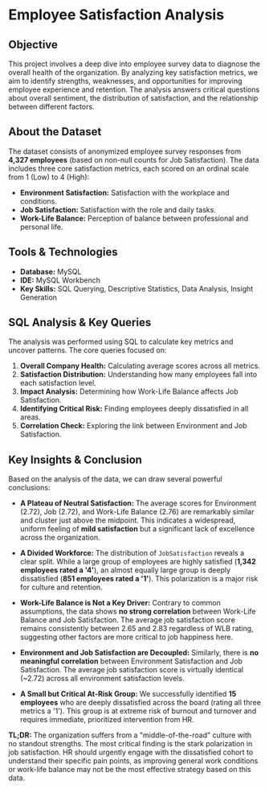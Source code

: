 # Employee Satisfaction Analysis

## Objective

This project involves a deep dive into employee survey data to diagnose the overall health of the organization. By analyzing key satisfaction metrics, we aim to identify strengths, weaknesses, and opportunities for improving employee experience and retention. The analysis answers critical questions about overall sentiment, the distribution of satisfaction, and the relationship between different factors.

## About the Dataset

The dataset consists of anonymized employee survey responses from **4,327 employees** (based on non-null counts for Job Satisfaction). The data includes three core satisfaction metrics, each scored on an ordinal scale from 1 (Low) to 4 (High):

*   **Environment Satisfaction:** Satisfaction with the workplace and conditions.
*   **Job Satisfaction:** Satisfaction with the role and daily tasks.
*   **Work-Life Balance:** Perception of balance between professional and personal life.

## Tools & Technologies

*   **Database:** MySQL
*   **IDE:** MySQL Workbench
*   **Key Skills:** SQL Querying, Descriptive Statistics, Data Analysis, Insight Generation

## SQL Analysis & Key Queries

The analysis was performed using SQL to calculate key metrics and uncover patterns. The core queries focused on:

1.  **Overall Company Health:** Calculating average scores across all metrics.
2.  **Satisfaction Distribution:** Understanding how many employees fall into each satisfaction level.
3.  **Impact Analysis:** Determining how Work-Life Balance affects Job Satisfaction.
4.  **Identifying Critical Risk:** Finding employees deeply dissatisfied in all areas.
5.  **Correlation Check:** Exploring the link between Environment and Job Satisfaction.

## Key Insights & Conclusion

Based on the analysis of the data, we can draw several powerful conclusions:

*   **A Plateau of Neutral Satisfaction:** The average scores for Environment (2.72), Job (2.72), and Work-Life Balance (2.76) are remarkably similar and cluster just above the midpoint. This indicates a widespread, uniform feeling of **mild satisfaction** but a significant lack of excellence across the organization.

*   **A Divided Workforce:** The distribution of `JobSatisfaction` reveals a clear split. While a large group of employees are highly satisfied (**1,342 employees rated a '4'**), an almost equally large group is deeply dissatisfied (**851 employees rated a '1'**). This polarization is a major risk for culture and retention.

*   **Work-Life Balance is Not a Key Driver:** Contrary to common assumptions, the data shows **no strong correlation** between Work-Life Balance and Job Satisfaction. The average job satisfaction score remains consistently between 2.65 and 2.83 regardless of WLB rating, suggesting other factors are more critical to job happiness here.

*   **Environment and Job Satisfaction are Decoupled:** Similarly, there is **no meaningful correlation** between Environment Satisfaction and Job Satisfaction. The average job satisfaction score is virtually identical (~2.72) across all environment satisfaction levels.

*   **A Small but Critical At-Risk Group:** We successfully identified **15 employees** who are deeply dissatisfied across the board (rating all three metrics a '1'). This group is at extreme risk of burnout and turnover and requires immediate, prioritized intervention from HR.

**TL;DR:** The organization suffers from a "middle-of-the-road" culture with no standout strengths. The most critical finding is the stark polarization in job satisfaction. HR should urgently engage with the dissatisfied cohort to understand their specific pain points, as improving general work conditions or work-life balance may not be the most effective strategy based on this data.
